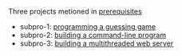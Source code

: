 Three projects metioned in [prerequisites][pre]

- subpro-1: [programming a guessing game]
- subpro-2: [building a command-line program]
- subpro-3: [building a multithreaded web server]

[pre]: ../../README.md#prerequisites
[programming a guessing game]: https://doc.rust-lang.org/stable/book/ch02-00-guessing-game-tutorial.html
[building a command-line program]: https://doc.rust-lang.org/stable/book/ch12-00-an-io-project.html
[building a multithreaded web server]: https://doc.rust-lang.org/stable/book/ch20-00-final-project-a-web-server.html